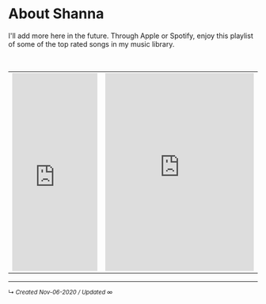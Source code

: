 # About Shanna

I'll add more here in the future. Through Apple or Spotify, enjoy this playlist of some of the top rated songs in my music library. 

<br>

<table align="center">
	<tr>
		<td><iframe allow="autoplay *; encrypted-media *;" frameborder="0" height="400" style="width:100%;max-width:300px;overflow:hidden;background:transparent;" sandbox="allow-forms allow-popups allow-same-origin allow-scripts allow-storage-access-by-user-activation allow-top-navigation-by-user-activation" src="https://embed.music.apple.com/us/playlist/the-tops-top-rated-from-library/pl.u-JPAZvKNsXojXDM"></iframe></td>
		<td><iframe src="https://open.spotify.com/embed/playlist/6c3x4RxFaxJX679BkEU0XZ" width="300" height="400" frameborder="0" allowtransparency="true" allow="encrypted-media"></iframe></td>
	</tr>
</table>



------------------------
<small>↳ <i>Created Nov-06-2020 / Updated ∞ </i></small>